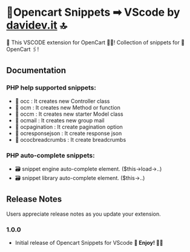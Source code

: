 # 🛒Opencart Snippets ➡ VScode by [davidev.it](https://davidev.it) 🔝
🐷 This VSCODE extension for OpenCart 🙋‍♀️! Collection of snippets for 🛒 OpenCart 🖇!
## Documentation
### PHP help supported snippets:
- 📁 occ : It creates new Controller class
- 📁 ocm : It creates new Method or function
- 📁 occm : It creates new starter Model class
- 📁 ocmail : It creates new group mail
- 📁 ocpagination : It create pagination option
- 📁 ocresponsejson : It create response json
- 📁 ococbreadcrumbs : It create breadcrumbs
### PHP auto-complete snippets:
- 🗃 snippet engine auto-complete element. ($this->load->..)
- 🗃 snippet library auto-complete element. ($this->..)
## Release Notes
Users appreciate release notes as you update your extension.
### 1.0.0
- Initial release of Opencart Snippets for VScode
**🙇 Enjoy! 🙇‍♂️** 
